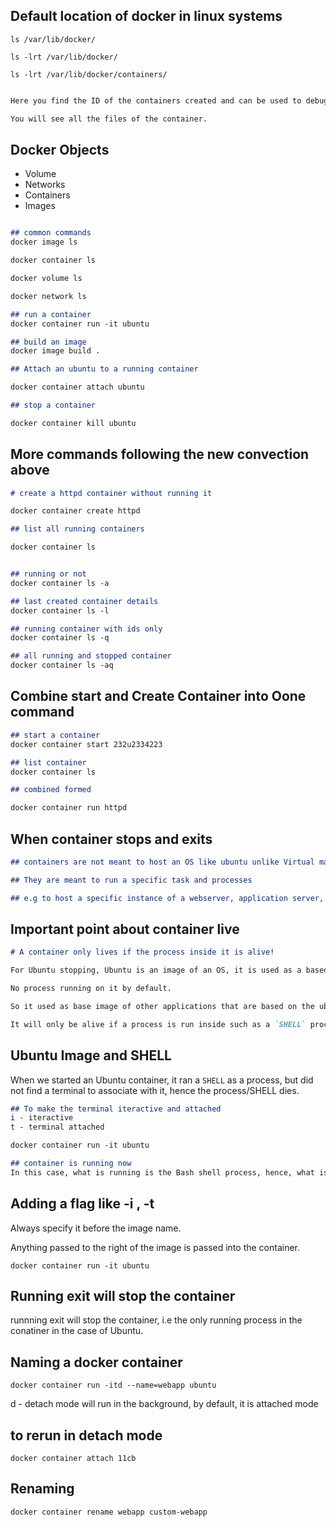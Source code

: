 ## Default location of docker in linux systems 

`ls /var/lib/docker/`

`ls -lrt /var/lib/docker/`

`ls -lrt /var/lib/docker/containers/`

```md

Here you find the ID of the containers created and can be used to debug in linux host. 

You will see all the files of the container. 


```
## Docker Objects 
- Volume
- Networks 
- Containers
- Images 

```md

## common commands 
docker image ls

docker container ls

docker volume ls

docker network ls 

## run a container
docker container run -it ubuntu 

## build an image 
docker image build .

## Attach an ubuntu to a running container

docker container attach ubuntu

## stop a container

docker container kill ubuntu 

```

## More commands following the new convection above

```md
# create a httpd container without running it 

docker container create httpd 

## list all running containers

docker container ls 


## running or not 
docker container ls -a 

## last created container details
docker container ls -l

## running container with ids only
docker container ls -q

## all running and stopped container 
docker container ls -aq

```


## Combine start and Create Container into Oone command
```md
## start a container
docker container start 232u2334223

## list container 
docker container ls 

## combined formed 

docker container run httpd 

```

## When container stops and exits

```md
## containers are not meant to host an OS like ubuntu unlike Virtual machines 

## They are meant to run a specific task and processes

## e.g to host a specific instance of a webserver, application server, database, or run a computation or analysis. 


```

## Important point about container live 
```md
# A container only lives if the process inside it is alive!

For Ubuntu stopping, Ubuntu is an image of an OS, it is used as a based image for building images of other apps. 

No process running on it by default. 

So it used as base image of other applications that are based on the ubuntu Operating system. 

It will only be alive if a process is run inside such as a `SHELL` process


```

## Ubuntu Image and SHELL
When we started an Ubuntu container, it ran a `SHELL` as a process, but did not find a terminal to associate with it, hence the process/SHELL dies. 


```md
## To make the terminal iteractive and attached
i - iteractive
t - terminal attached 

docker container run -it ubuntu 

## container is running now
In this case, what is running is the Bash shell process, hence, what is keeping the container running and alive without exiting. 

```

## Adding a flag like -i , -t
Always specify it before the image name.

Anything passed to the right of the image is passed into the container.

`docker container run -it ubuntu `


## Running exit will stop the container
runnning exit will stop the container, i.e the only running process in the conatiner in the case of Ubuntu. 

## Naming a docker container
`docker container run -itd --name=webapp ubuntu`

d - detach mode will run in the background, by default, it is attached mode

## to rerun in detach mode
`docker container attach 11cb`

## Renaming 
`docker container rename webapp custom-webapp`